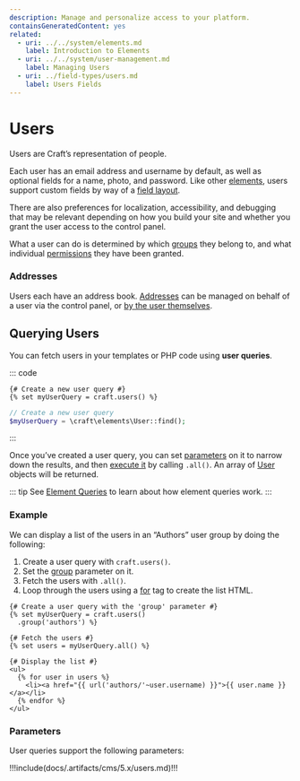 ```yaml
---
description: Manage and personalize access to your platform.
containsGeneratedContent: yes
related:
  - uri: ../../system/elements.md
    label: Introduction to Elements
  - uri: ../../system/user-management.md
    label: Managing Users
  - uri: ../field-types/users.md
    label: Users Fields
---
```


# Users

Users are Craft’s representation of people.

<!-- more -->

Each user has an email address and username by default, as well as optional fields for a name, photo, and password. Like other [elements](../../system/elements.md), users support custom fields by way of a [field layout](../../system/fields.md#field-layouts).

There are also preferences for localization, accessibility, and debugging that may be relevant depending on how you build your site and whether you grant the user access to the control panel.

What a user can do is determined by which [groups](../../system/user-management.md#user-groups) they belong to, and what individual [permissions](../../system/user-management.md#permissions) they have been granted.

<See path="../../system/user-management.md" hash="statuses" label="User Statuses" description="Learn about how a user’s status affects their capabilities." />

### Addresses

Users each have an address book. [Addresses](addresses.md) can be managed on behalf of a user via the control panel, or [by the user themselves](addresses.md#managing-addresses).

## Querying Users

You can fetch users in your templates or PHP code using **user queries**.

::: code
```twig
{# Create a new user query #}
{% set myUserQuery = craft.users() %}
```
```php
// Create a new user query
$myUserQuery = \craft\elements\User::find();
```
:::

Once you’ve created a user query, you can set [parameters](#parameters) on it to narrow down the results, and then [execute it](../../development/element-queries.md#executing-element-queries) by calling `.all()`. An array of [User](craft5:craft\elements\User) objects will be returned.

::: tip
See [Element Queries](../../development/element-queries.md) to learn about how element queries work.
:::

### Example

We can display a list of the users in an “Authors” user group by doing the following:

1. Create a user query with `craft.users()`.
2. Set the [group](#group) parameter on it.
3. Fetch the users with `.all()`.
4. Loop through the users using a [for](https://twig.symfony.com/doc/3.x/tags/for.html) tag to create the list HTML.

```twig
{# Create a user query with the 'group' parameter #}
{% set myUserQuery = craft.users()
  .group('authors') %}

{# Fetch the users #}
{% set users = myUserQuery.all() %}

{# Display the list #}
<ul>
  {% for user in users %}
    <li><a href="{{ url('authors/'~user.username) }}">{{ user.name }}</a></li>
  {% endfor %}
</ul>
```

### Parameters

User queries support the following parameters:

<!-- This section of the page is dynamically generated! Changes to the file below may be overwritten by automated tools. -->
!!!include(docs/.artifacts/cms/5.x/users.md)!!!
